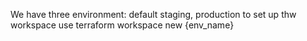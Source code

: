 <p>
    We have three environment: default staging, production
    to set up thw workspace use
    terraform workspace new {env_name}
</p>